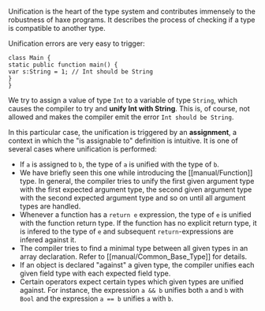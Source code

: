Unification is the heart of the type system and contributes immensely to the robustness of haxe programs. It describes the process of checking if a type is compatible to another type.



Unification errors are very easy to trigger:

```
class Main {
static public function main() {
var s:String = 1; // Int should be String
}
}
```
We try to assign a value of type `Int` to a variable of type `String`, which causes the compiler to try and **unify Int with String**. This is, of course, not allowed and makes the compiler emit the error `Int should be String`.

In this particular case, the unification is triggered by an **assignment**, a context in which the "is assignable to" definition is intuitive. It is one of several cases where unification is performed:



* If `a` is assigned to `b`, the type of `a` is unified with the type of `b`.
* We have briefly seen this one while introducing the [[manual/Function]] type. In general, the compiler tries to unify the first given argument type with the first expected argument type, the second given argument type with the second expected argument type and so on until all argument types are handled.
* Whenever a function has a `return e` expression, the type of `e` is unified with the function return type. If the function has no explicit return type, it is infered to the type of `e` and subsequent `return`-expressions are infered against it.
* The compiler tries to find a minimal type between all given types in an array declaration. Refer to [[manual/Common_Base_Type]] for details.
* If an object is declared "against" a given type, the compiler unifies each given field type with each expected field type.
* Certain operators expect certain types which given types are unified against. For instance, the expression `a && b` unifies both `a` and `b` with `Bool` and the expression `a == b` unifies `a` with `b`.